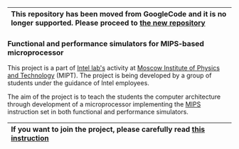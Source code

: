 | This repository has been moved from GoogleCode and it is no longer supported. Please proceed to [the new repository](https://github.com/MIPT-ILab/mipt-mips-2015) |
|:-------------------------------------------------------------------------------------------------------|

### Functional and performance simulators for MIPS-based microprocessor ###

This project is a part of [Intel lab's](http://ilab.fizteh.ru) activity at [Moscow Institute of Physics and Technology](http://phystech.edu/about/aboutmipt.html) (MIPT). The project is being developed by a group of students under the guidance of Intel employees.

The aim of the project is to teach the students the computer architecture through development of a microprocessor implementing the [MIPS](http://en.wikipedia.org/wiki/MIPS32) instruction set in both functional and performance simulators.

| If you want to join the project, please carefully read [this instruction](InstructionsForNewcomers) |
|:-------------------------------------------------------------------------------------------------------|
